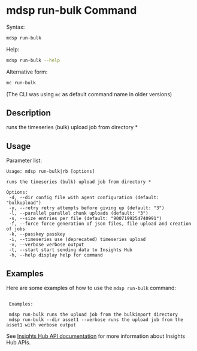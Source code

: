 # mdsp run-bulk Command

Syntax:

```bash
mdsp run-bulk
```

Help:

```bash
mdsp run-bulk --help
```

Alternative form:

```bash
mc run-bulk
```

(The CLI was using `mc` as default command name in older versions)

## Description

runs the timeseries (bulk) upload job from directory *

## Usage

Parameter list:

```text
Usage: mdsp run-bulk|rb [options]

runs the timeseries (bulk) upload job from directory *

Options:
 -d, --dir config file with agent configuration (default: "bulkupload")
 -y, --retry retry attempts before giving up (default: "3")
 -l, --parallel parallel chunk uploads (default: "3")
 -s, --size entries per file (default: "9007199254740991")
 -f, --force force generation of json files, file upload and creation of jobs
 -k, --passkey passkey
 -i, --timeseries use (deprecated) timeseries upload
 -v, --verbose verbose output
 -t, --start start sending data to Insights Hub
 -h, --help display help for command

```

## Examples

Here are some examples of how to use the `mdsp run-bulk` command:

```text

 Examples:

 mdsp run-bulk runs the upload job from the bulkimport directory
 mdsp run-bulk --dir asset1 --verbose runs the upload job from the asset1 with verbose output

```

See [Insights Hub API documentation](https://documentation.mindsphere.io/MindSphere/apis/index.html) for more information about Insights Hub APIs.
